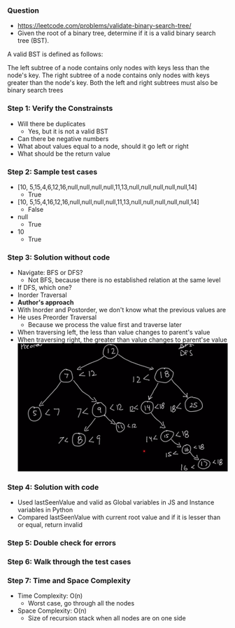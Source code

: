 ### Question

* https://leetcode.com/problems/validate-binary-search-tree/
* Given the root of a binary tree, determine if it is a valid binary search tree (BST).

A valid BST is defined as follows:

The left subtree of a node contains only nodes with keys less than the node's key.
The right subtree of a node contains only nodes with keys greater than the node's key.
Both the left and right subtrees must also be binary search trees

### Step 1: Verify the Constrainsts

* Will there be duplicates
  * Yes, but it is not a valid BST
* Can there be negative numbers
* What about values equal to a node, should it go left or right
* What should be the return value

### Step 2: Sample test cases

* [10, 5,15,4,6,12,16,null,null,null,null,11,13,null,null,null,null,null,14]
  * True
* [10, 5,15,4,16,12,16,null,null,null,null,11,13,null,null,null,null,null,14]
  * False
* null
  * True
* 10
  * True

### Step 3: Solution without code

* Navigate: BFS or DFS?
  * Not BFS, because there is no established relation at the same level
* If DFS, which one?
* Inorder Traversal
* **Author's approach**
* With Inorder and Postorder, we don't know what the previous values are
* He uses Preorder Traversal
  * Because we process the value first and traverse later
* When traversing left, the less than value changes to parent's value
* When traversing right, the greater than value changes to parent'se value
![validBST](../../img/validBST.png)

### Step 4: Solution with code

* Used lastSeenValue and valid as Global variables in JS and Instance variables in Python
* Compared lastSeenValue with current root value and if it is lesser than or equal, return invalid

### Step 5: Double check for errors

### Step 6: Walk through the test cases

### Step 7: Time and Space Complexity

* Time Complexity: O(n)
  * Worst case, go through all the nodes
* Space Complexity: O(n)
  * Size of recursion stack when all nodes are on one side